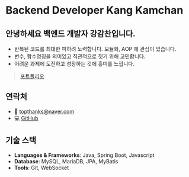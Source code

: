 # Backend Developer Kang Kamchan 
## 안녕하세요 백엔드 개발자 강감찬입니다.
- 반복된 코드를 최대한 피하려 노력합니다. 모듈화, AOP 에 관심이 있습니다.
- 변수, 함수명칭을 의미있고 직관적으로 짓기 위해 고민합니다.
- 어려운 과제에 도전하고 성장하는 것에 흥미를 느낍니다.
>[포트폴리오](https://github.com/kangkamchan/Portfolio)

## 연락처
 - 📧 topthanks@naver.com
 - 💻 [GitHub](https://github.com/Kangkamchan)

## 기술 스택
- **Languages & Frameworks**: Java, Spring Boot, Javascript
- **Database**: MySQL, MariaDB, JPA, MyBatis
- **Tools**: Git, WebSocket
<!--
## 주요 프로젝트
### StudyShare (학습 공유 플랫폼)
- MSA 아키텍처 적용 (Spring Boot + Node.js)
- JWT 기반 인증/인가
- 자체 SMTP 서버 구축

**[프레젠테이션](https://github.com/GyeongMin2/MyPortfolio/blob/main/project/studyShare/studyShare_project.pdf)** | **[주요 소스코드 리뷰](https://github.com/GyeongMin2/MyPortfolio/blob/main/project/studyShare/studyShare_project.md)** | **[github](https://github.com/ChunjaeStudyShare/ChunjaeStudyShare)**

### MOOC (온라인 교육 플랫폼)
- RESTful API 설계/구현
- JPA 기반 데이터 접근 계층
- 파일 관리 시스템 구현

**[프레젠테이션](https://github.com/GyeongMin2/MyPortfolio/blob/main/project/mooc/mooc_project.pdf)** | **[주요 소스코드 리뷰](https://github.com/GyeongMin2/MyPortfolio/blob/main/project/mooc/mooc_project.md)** | **[github](https://github.com/KmoocProject/mooc)**

### EduSecond (중고거래 플랫폼)
- WebSocket 기반 실시간 채팅
- Spring MVC 기반 백엔드 개발
- 트랜잭션 관리 및 데이터 정합성 보장

**[프레젠테이션](https://github.com/GyeongMin2/MyPortfolio/blob/main/project/eduSecond/eduSecond_project.pdf)** | **[주요 소스코드 리뷰](https://github.com/GyeongMin2/MyPortfolio/blob/main/project/eduSecond/eduSecond_project.md)** | **[github](https://github.com/eduSecond/eduSecond)**

## 학력
- 육군사관학교 응용물리학과 졸업 (2014.03 ~ 2018.02)
- 천재교육 Java Fullstack 과정 수료(2024.07 ~ 2025.01)
-->
<!--
**kangkamchan/kangkamchan** is a ✨ _special_ ✨ repository because its `README.md` (this file) appears on your GitHub profile.

Here are some ideas to get you started:

- 🔭 I’m currently working on ...
- 🌱 I’m currently learning ...
- 👯 I’m looking to collaborate on ...
- 🤔 I’m looking for help with ...
- 💬 Ask me about ...
- 📫 How to reach me: ...
- 😄 Pronouns: ...
- ⚡ Fun fact: ...
-->
